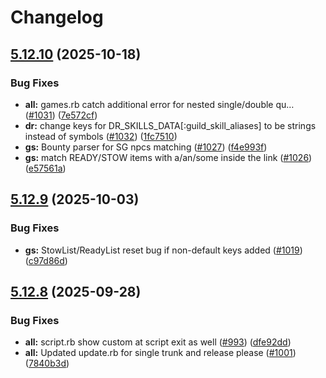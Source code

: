 # Changelog

## [5.12.10](https://github.com/elanthia-online/lich-5/compare/v5.12.9...v5.12.10) (2025-10-18)


### Bug Fixes

* **all:** games.rb catch additional error for nested single/double qu… ([#1031](https://github.com/elanthia-online/lich-5/issues/1031)) ([7e572cf](https://github.com/elanthia-online/lich-5/commit/7e572cfbb8a8682d022ced5fd2ccce829be74518))
* **dr:** change keys for DR_SKILLS_DATA[:guild_skill_aliases] to be strings instead of symbols ([#1032](https://github.com/elanthia-online/lich-5/issues/1032)) ([1fc7510](https://github.com/elanthia-online/lich-5/commit/1fc75105ea378b204503dd0538bcd153ccff2f38))
* **gs:** Bounty parser for SG npcs matching ([#1027](https://github.com/elanthia-online/lich-5/issues/1027)) ([f4e993f](https://github.com/elanthia-online/lich-5/commit/f4e993f6299b595d0dd713939cc4093daa0c87a4))
* **gs:** match READY/STOW items with a/an/some inside the link ([#1026](https://github.com/elanthia-online/lich-5/issues/1026)) ([e57561a](https://github.com/elanthia-online/lich-5/commit/e57561a611d1d07c974e4255b461be60c09d98fd))

## [5.12.9](https://github.com/elanthia-online/lich-5/compare/v5.12.8...v5.12.9) (2025-10-03)


### Bug Fixes

* **gs:** StowList/ReadyList reset bug if non-default keys added ([#1019](https://github.com/elanthia-online/lich-5/issues/1019)) ([c97d86d](https://github.com/elanthia-online/lich-5/commit/c97d86d65664e5defc252f7687fe6d918c54b4c7))

## [5.12.8](https://github.com/elanthia-online/lich-5/compare/lich-5-v5.12.7...lich-5/v5.12.8) (2025-09-28)


### Bug Fixes

* **all:** script.rb show custom at script exit as well ([#993](https://github.com/elanthia-online/lich-5/issues/993)) ([dfe92dd](https://github.com/elanthia-online/lich-5/commit/dfe92ddbc8a20a4b51e98c048bdd81379ff4e425))
* **all:** Updated update.rb for single trunk and release please ([#1001](https://github.com/elanthia-online/lich-5/issues/1001)) ([7840b3d](https://github.com/elanthia-online/lich-5/commit/7840b3d7d4e3e19a1c6bb226fb614f737471a41c))
